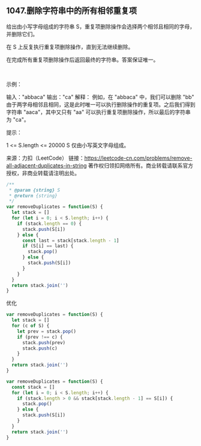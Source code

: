 ## 1047.删除字符串中的所有相邻重复项

给出由小写字母组成的字符串 S，重复项删除操作会选择两个相邻且相同的字母，并删除它们。

在 S 上反复执行重复项删除操作，直到无法继续删除。

在完成所有重复项删除操作后返回最终的字符串。答案保证唯一。

 

示例：

输入："abbaca"
输出："ca"
解释：
例如，在 "abbaca" 中，我们可以删除 "bb" 由于两字母相邻且相同，这是此时唯一可以执行删除操作的重复项。之后我们得到字符串 "aaca"，其中又只有 "aa" 可以执行重复项删除操作，所以最后的字符串为 "ca"。
 

提示：

1 <= S.length <= 20000
S 仅由小写英文字母组成。

来源：力扣（LeetCode）
链接：https://leetcode-cn.com/problems/remove-all-adjacent-duplicates-in-string
著作权归领扣网络所有。商业转载请联系官方授权，非商业转载请注明出处。

```js
/**
 * @param {string} S
 * @return {string}
 */
var removeDuplicates = function(S) {
  let stack = []
  for (let i = 0; i < S.length; i++) {
    if (stack.length == 0) {
      stack.push(S[i])
    } else {
      const last = stack[stack.length - 1]
      if (S[i] == last) {
        stack.pop()
      } else {
        stack.push(S[i])
      }
    }
  }
  return stack.join('')
}
```

优化
```js
var removeDuplicates = function(S) {
  let stack = []
  for (c of S) {
    let prev = stack.pop()
    if (prev !== c) {
      stack.push(prev)
      stack.push(c)
    }
  }
  return stack.join('')
}
```

```js
var removeDuplicates = function(S) {
  const stack = []
  for (let i = 0; i < S.length; i++) {
    if (stack.length > 0 && stack[stack.length - 1] == S[i]) {
      stack.pop()
    } else {
      stack.push(S[i])
    }
  }
  return stack.join('')
}
```
